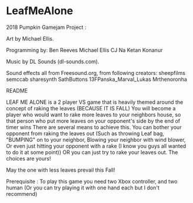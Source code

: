 # LeafMeAlone
2018 Pumpkin Gamejam Project : 

Art by Michael Ellis.

Programming by:
Ben Reeves
Michael Ellis
CJ Na
Ketan Konanur

Music by DL Sounds (dl-sounds.com).

Sound effects all from Freesound.org, from following creators:
sheepfilms
semccab
sharesynth
SathButtons
13FPanska_Marval_Lukas
Mrthenoronha

README 

LEAF ME ALONE is a 2 player VS game that is heavily themed around the concept of raking the leaves (BECAUSE IT IS FALL)
You will become a player who would want to rake more leaves to your neighbors house, so that person who put more leaves on your opponent's side by the end of timer wins 
There are several means to achieve this.
You can bother your opponent from raking the leaves out (Such as throwing Leaf bag, "BUMPING" on to your neighbor, Blowing your neighbor with wind blower, Or even just hitting your opponent with a rake (I know you guys all wanted to do it at some point))
OR you can just try to rake your leaves out. The choices are yours! 

May the one with less leaves prevail this Fall!

Prerequisite : To play this game you need two Xbox controller, and two human (Or you can try playing it with one hand each but I don't recommend)
